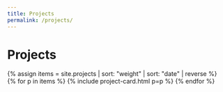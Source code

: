 ```yaml
---
title: Projects
permalink: /projects/
---
```


# Projects

<ul style="list-style:none;padding-left:0">
{% assign items = site.projects | sort: "weight" | sort: "date" | reverse %}
{% for p in items %}
  {% include project-card.html p=p %}
{% endfor %}
</ul>

